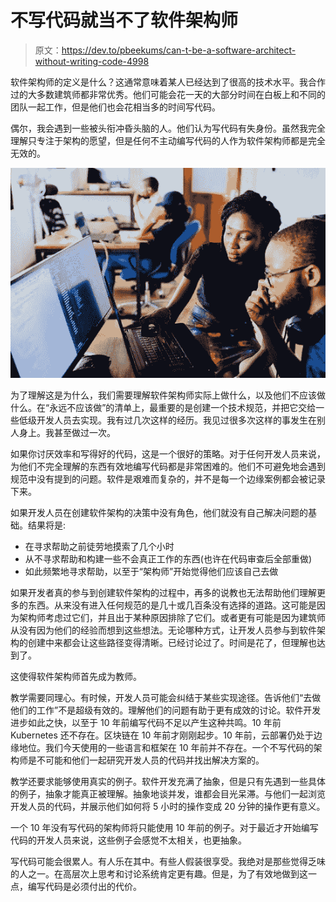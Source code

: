 # 不写代码就当不了软件架构师

> 原文：<https://dev.to/pbeekums/can-t-be-a-software-architect-without-writing-code-4998>

软件架构师的定义是什么？这通常意味着某人已经达到了很高的技术水平。我合作过的大多数建筑师都非常优秀。他们可能会花一天的大部分时间在白板上和不同的团队一起工作，但是他们也会花相当多的时间写代码。

偶尔，我会遇到一些被头衔冲昏头脑的人。他们认为写代码有失身份。虽然我完全理解只专注于架构的愿望，但是任何不主动编写代码的人作为软件架构师都是完全无效的。

[![](img/3a7e4c6c902ffc1d74d1407a3d4d657d.png)](https://res.cloudinary.com/practicaldev/image/fetch/s--e1HPkoyC--/c_limit%2Cf_auto%2Cfl_progressive%2Cq_auto%2Cw_880/https://blog.professorbeekums.com/img/2019/teach.jpeg)

为了理解这是为什么，我们需要理解软件架构师实际上做什么，以及他们不应该做什么。在“永远不应该做”的清单上，最重要的是创建一个技术规范，并把它交给一些低级开发人员去实现。我有过几次这样的经历。我见过很多次这样的事发生在别人身上。我甚至做过一次。

如果你讨厌效率和写得好的代码，这是一个很好的策略。对于任何开发人员来说，为他们不完全理解的东西有效地编写代码都是非常困难的。他们不可避免地会遇到规范中没有提到的问题。软件是艰难而复杂的，并不是每一个边缘案例都会被记录下来。

如果开发人员在创建软件架构的决策中没有角色，他们就没有自己解决问题的基础。结果将是:

*   在寻求帮助之前徒劳地摸索了几个小时
*   从不寻求帮助和构建一些不会真正工作的东西(也许在代码审查后全部重做)
*   如此频繁地寻求帮助，以至于“架构师”开始觉得他们应该自己去做

如果开发者真的参与到创建软件架构的过程中，再多的说教也无法帮助他们理解更多的东西。从来没有进入任何规范的是几十或几百条没有选择的道路。这可能是因为架构师考虑过它们，并且出于某种原因排除了它们。或者更有可能是因为建筑师从没有因为他们的经验而想到这些想法。无论哪种方式，让开发人员参与到软件架构的创建中来都会让这些路径变得清晰。已经讨论过了。时间是花了，但理解也达到了。

这使得软件架构师首先成为教师。

教学需要同理心。有时候，开发人员可能会纠结于某些实现途径。告诉他们“去做他们的工作”不是超级有效的。理解他们的问题有助于更有成效的讨论。软件开发进步如此之快，以至于 10 年前编写代码不足以产生这种共鸣。10 年前 Kubernetes 还不存在。区块链在 10 年前才刚刚起步。10 年前，云部署仍处于边缘地位。我们今天使用的一些语言和框架在 10 年前并不存在。一个不写代码的架构师是不可能和他们一起研究开发人员的代码并找出解决方案的。

教学还要求能够使用真实的例子。软件开发充满了抽象，但是只有先遇到一些具体的例子，抽象才能真正被理解。抽象地谈并发，谁都会目光呆滞。与他们一起浏览开发人员的代码，并展示他们如何将 5 小时的操作变成 20 分钟的操作更有意义。

一个 10 年没有写代码的架构师将只能使用 10 年前的例子。对于最近才开始编写代码的开发人员来说，这些例子会感觉不太相关，也更抽象。

写代码可能会很累人。有人乐在其中。有些人假装很享受。我绝对是那些觉得乏味的人之一。在高层次上思考和讨论系统肯定更有趣。但是，为了有效地做到这一点，编写代码是必须付出的代价。